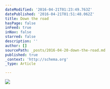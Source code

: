 ```yaml
---
dateModified: '2016-04-21T01:23:49.763Z'
datePublished: '2016-04-21T01:51:48.062Z'
title: Down the road
hasPage: false
inFeed: true
inNav: false
starred: false
description: ''
author: []
sourcePath: _posts/2016-04-20-down-the-road.md
published: true
_context: 'http://schema.org'
_type: Article

---
```

![](https://the-grid-user-content.s3-us-west-2.amazonaws.com/bb8fbbee-7f8a-4d38-b777-406de8eb8dea.jpg)
